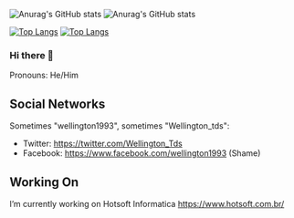 ![Anurag's GitHub stats](https://github-readme-stats.vercel.app/api?username=wellington1993&count_private=true&show_icons=true&include_all_commits=true&theme=radical)
![Anurag's GitHub stats](https://github-readme-stats.vercel.app/api?username=hotsoft-desenv2&count_private=true&show_icons=true&include_all_commits=true&theme=radical)

[![Top Langs](https://github-readme-stats.vercel.app/api/top-langs/?username=wellington1993&theme=radical)](https://github.com/anuraghazra/github-readme-stats)
[![Top Langs](https://github-readme-stats.vercel.app/api/top-langs/?username=hotsoft-desenv2&theme=radical)](https://github.com/anuraghazra/github-readme-stats)

### Hi there 👋

Pronouns: He/Him

## Social Networks

Sometimes "wellington1993", sometimes "Wellington_tds":
- Twitter: https://twitter.com/Wellington_Tds
- Facebook: https://www.facebook.com/wellington1993 (Shame)

## Working On

I’m currently working on Hotsoft Informatica
https://www.hotsoft.com.br/



<!--
**wellington1993/wellington1993** is a ✨ _special_ ✨ repository because its `README.md` (this file) appears on your GitHub profile.

Here are some ideas to get you started:

- 🔭 I’m currently working on ...
- 🌱 I’m currently learning ...
- 👯 I’m looking to collaborate on ...
- 🤔 I’m looking for help with ...
- 💬 Ask me about ...
- 📫 How to reach me: ...
- 😄 Pronouns: ...
- ⚡ Fun fact: ...
-->
